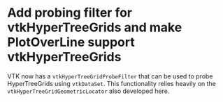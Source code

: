 # Add probing filter for vtkHyperTreeGrids and make PlotOverLine support vtkHyperTreeGrids

VTK now has a `vtkHyperTreeGridProbeFilter` that can be used to probe HyperTreeGrids using `vtkDataSet`. This
 functionality relies heavily on the `vtkHyperTreeGridGeometricLocator` also developed here.
